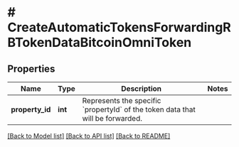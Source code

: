 # # CreateAutomaticTokensForwardingRBTokenDataBitcoinOmniToken

## Properties

Name | Type | Description | Notes
------------ | ------------- | ------------- | -------------
**property_id** | **int** | Represents the specific &#x60;propertyId&#x60; of the token data that will be forwarded. |

[[Back to Model list]](../../README.md#models) [[Back to API list]](../../README.md#endpoints) [[Back to README]](../../README.md)
